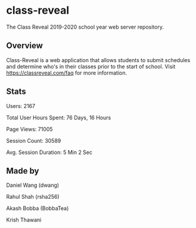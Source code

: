# class-reveal
The Class Reveal 2019-2020 school year web server repository.

## Overview
Class-Reveal is a web application that allows students to submit schedules and determine who's in their classes prior to the start of school. Visit https://classreveal.com/faq for more information.

## Stats
Users: 2167

Total User Hours Spent: 76 Days, 16 Hours

Page Views: 71005

Session Count: 30589 

Avg. Session Duration: 5 Min 2 Sec

## Made by 
Daniel Wang (dwang)

Rahul Shah (rsha256)

Akash Bobba (BobbaTea)

Krish Thawani 
